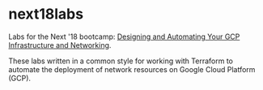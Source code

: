 # next18labs

Labs for the Next '18 bootcamp:
[Designing and Automating Your GCP Infrastructure and
 Networking](https://cloud.withgoogle.com/next18/sf/sessions/session/177047).

These labs written in a common style for working with Terraform to automate
the deployment of network resources on Google Cloud Platform (GCP).
